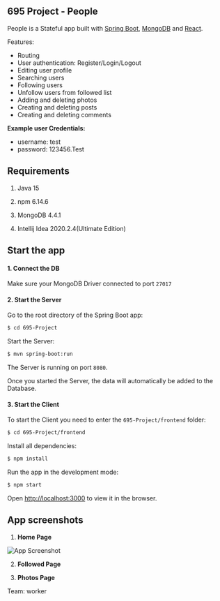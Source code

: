 ## 695 Project - People


People is a Stateful app built with [Spring Boot](http://spring.io/projects/spring-boot), [MongoDB](https://www.mongodb.com/) and [React](https://reactjs.org/).

Features:
- Routing
- User authentication: Register/Login/Logout
- Editing user profile
- Searching users 
- Following users
- Unfollow users from followed list
- Adding and deleting photos
- Creating and deleting posts
- Creating and deleting comments


**Example user Credentials:**
- username: test
- password: 123456.Test

## Requirements

1. Java 15

2. npm 6.14.6

3. MongoDB 4.4.1

3. Intellij Idea 2020.2.4(Ultimate Edition)

## Start the app

#### 1. Connect the DB

Make sure your MongoDB Driver connected to port `27017`

#### 2. Start the Server

Go to the root directory of the Spring Boot app:

```bash
$ cd 695-Project
```

Start the Server:

```bash
$ mvn spring-boot:run
```
The Server is running on port `8080`.

Once you started the Server, the data will automatically be added to the Database.

#### 3. Start the Client

To start the Client you need to enter the `695-Project/frontend` folder:

```bash
$ cd 695-Project/frontend
```

Install all dependencies:

```bash
$ npm install
```

Run the app in the development mode:

```bash
$ npm start
```

Open [http://localhost:3000](http://localhost:3000) to view it in the browser.




## App screenshots

1. **Home Page**

 ![App Screenshot](path)

2. **Followed Page**


3. **Photos Page**

 




Team: worker
